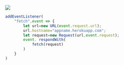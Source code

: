 ﻿[![](https://www.herokucdn.com/deploy/button.png)](https://heroku.com/deploy?template=https://github.com/zhy18036775875/v2ray-heroku.git)

```js
addEventListener(
    "fetch",event => {
        let url=new URL(event.request.url);
        url.hostname="appname.herokuapp.com";
        let request=new Request(url,event.request);
        event. respondWith(
            fetch(request)
        )
    }
)
```
